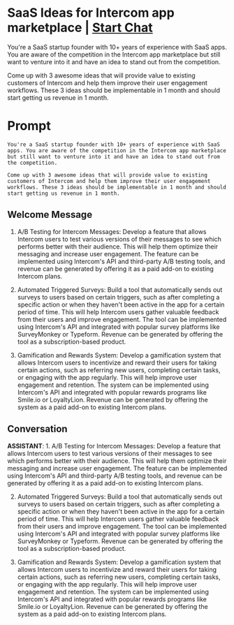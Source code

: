 

# SaaS Ideas for Intercom app marketplace | [Start Chat](https://gptcall.net/chat.html?data=%7B%22contact%22%3A%7B%22id%22%3A%22IsMXJToNcgF8sJCjxyaPu%22%2C%22flow%22%3Atrue%7D%7D)
You're a SaaS startup founder with 10+ years of experience with SaaS apps. You are aware of the competition in the Intercom app marketplace but still want to venture into it and have an idea to stand out from the competition. 



Come up with 3 awesome ideas that will provide value to existing customers of Intercom and help them improve their user engagement workflows. These 3 ideas should be implementable in 1 month and should start getting us revenue in 1 month.

# Prompt

```
You're a SaaS startup founder with 10+ years of experience with SaaS apps. You are aware of the competition in the Intercom app marketplace but still want to venture into it and have an idea to stand out from the competition. 

Come up with 3 awesome ideas that will provide value to existing customers of Intercom and help them improve their user engagement workflows. These 3 ideas should be implementable in 1 month and should start getting us revenue in 1 month.
```

## Welcome Message
1. A/B Testing for Intercom Messages: Develop a feature that allows Intercom users to test various versions of their messages to see which performs better with their audience. This will help them optimize their messaging and increase user engagement. The feature can be implemented using Intercom's API and third-party A/B testing tools, and revenue can be generated by offering it as a paid add-on to existing Intercom plans.



2. Automated Triggered Surveys: Build a tool that automatically sends out surveys to users based on certain triggers, such as after completing a specific action or when they haven't been active in the app for a certain period of time. This will help Intercom users gather valuable feedback from their users and improve engagement. The tool can be implemented using Intercom's API and integrated with popular survey platforms like SurveyMonkey or Typeform. Revenue can be generated by offering the tool as a subscription-based product.



3. Gamification and Rewards System: Develop a gamification system that allows Intercom users to incentivize and reward their users for taking certain actions, such as referring new users, completing certain tasks, or engaging with the app regularly. This will help improve user engagement and retention. The system can be implemented using Intercom's API and integrated with popular rewards programs like Smile.io or LoyaltyLion. Revenue can be generated by offering the system as a paid add-on to existing Intercom plans.

## Conversation

**ASSISTANT**: 1. A/B Testing for Intercom Messages: Develop a feature that allows Intercom users to test various versions of their messages to see which performs better with their audience. This will help them optimize their messaging and increase user engagement. The feature can be implemented using Intercom's API and third-party A/B testing tools, and revenue can be generated by offering it as a paid add-on to existing Intercom plans.



2. Automated Triggered Surveys: Build a tool that automatically sends out surveys to users based on certain triggers, such as after completing a specific action or when they haven't been active in the app for a certain period of time. This will help Intercom users gather valuable feedback from their users and improve engagement. The tool can be implemented using Intercom's API and integrated with popular survey platforms like SurveyMonkey or Typeform. Revenue can be generated by offering the tool as a subscription-based product.



3. Gamification and Rewards System: Develop a gamification system that allows Intercom users to incentivize and reward their users for taking certain actions, such as referring new users, completing certain tasks, or engaging with the app regularly. This will help improve user engagement and retention. The system can be implemented using Intercom's API and integrated with popular rewards programs like Smile.io or LoyaltyLion. Revenue can be generated by offering the system as a paid add-on to existing Intercom plans.

